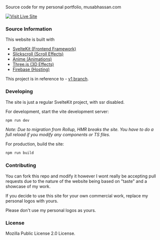 

Source code for my personal portfolio, musabhassan.com

[![Visit Live Site](https://img.shields.io/badge/Visit%20Live%20Site-222224?style=for-the-badge)](https://musabhassan.com)

### Source Information

This website is built with

- [SvelteKit (Frontend Framework)](https://kit.svelte.dev/)
- [Slickscroll (Scroll Effects)](https://github.com/Musab-Hassan/slickscrolljs)
- [Anime (Animations)](https://github.com/juliangarnier/anime)
- [Three.js (3D Effects)](https://github.com/mrdoob/three.js/)
- [Firebase (Hosting)](https://firebase.google.com/docs/hosting)

This project is in reference to -  [v1 branch](https://github.com/Musab-Hassan/musabhassan.com/tree/v1).

### Developing

The site is just a regular SvelteKit project, with ssr disabled.

For development, start the vite development server:

```bash
npm run dev
```

*Note: Due to migration from Rollup, HMR breaks the site. You have to do a full reload if you modify any components or TS files.*

For production, build the site:

```bash
npm run build
```

### Contributing

You can fork this repo and modify it however I wont really be accepting pull requests due to the nature of the website being based on "taste" and a showcase of my work.

If you decide to use this site for your own commercial work, replace my personal logos with yours.

Please don't use my personal logos as yours.

### License

Mozilla Public License 2.0 License.
